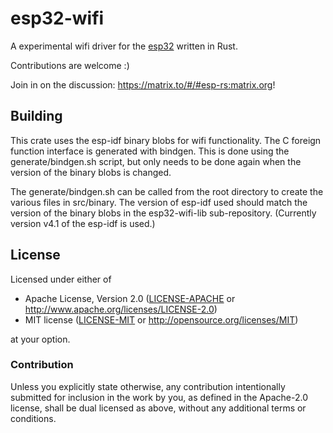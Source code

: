 # esp32-wifi

A experimental wifi driver for the [esp32](https://en.wikipedia.org/wiki/ESP32) written in Rust.

Contributions are welcome :)

Join in on the discussion: https://matrix.to/#/#esp-rs:matrix.org!

## Building

This crate uses the esp-idf binary blobs for wifi functionality. The C foreign function interface is generated with bindgen. This is done using the generate/bindgen.sh script, but only needs to be done again when the version of the binary blobs is changed.

The generate/bindgen.sh can be called from the root directory to create the various files in 
src/binary. The version of esp-idf used should match the version of the binary blobs in the 
esp32-wifi-lib sub-repository. (Currently version v4.1 of the esp-idf is used.)

## License

Licensed under either of

- Apache License, Version 2.0 ([LICENSE-APACHE](LICENSE-APACHE) or
  http://www.apache.org/licenses/LICENSE-2.0)
- MIT license ([LICENSE-MIT](LICENSE-MIT) or http://opensource.org/licenses/MIT)

at your option.

### Contribution

Unless you explicitly state otherwise, any contribution intentionally submitted
for inclusion in the work by you, as defined in the Apache-2.0 license, shall be
dual licensed as above, without any additional terms or conditions.
